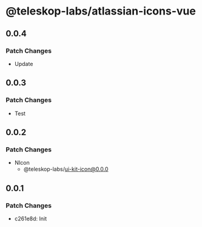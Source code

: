 # @teleskop-labs/atlassian-icons-vue

## 0.0.4

### Patch Changes

- Update

## 0.0.3

### Patch Changes

- Test

## 0.0.2

### Patch Changes

- NIcon
  - @teleskop-labs/ui-kit-icon@0.0.0

## 0.0.1

### Patch Changes

- c261e8d: Init
